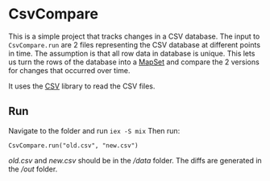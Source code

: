 # CsvCompare

This is a simple project that tracks changes in a CSV database. The input to `CsvCompare.run` are 2 files representing the CSV database at different points in time. The assumption is that all row data in database is unique. This lets us turn the rows of the database into a [MapSet](https://hexdocs.pm/elixir/1.13/MapSet.html) and compare the 2 versions for changes that occurred over time.

It uses the [CSV](https://hexdocs.pm/csv/CSV.html) library to read the CSV files.

## Run

Navigate to the folder and run `iex -S mix`
Then run:

`CsvCompare.run("old.csv", "new.csv")`

_old.csv_ and _new.csv_ should be in the _/data_ folder.
The diffs are generated in the _/out_ folder.
